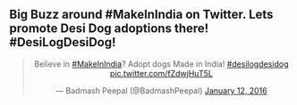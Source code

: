 <!--
Title: Believe in #MakeInIndia? Adopt dogs Made in India! #desilogdesidog

Scripts:
- https://platform.twitter.com/widgets.js

-->

Big Buzz around #MakeInIndia on Twitter. Lets promote Desi Dog adoptions there! #DesiLogDesiDog!
-----

<center><blockquote class="twitter-tweet" lang="en"><p lang="en" dir="ltr">Believe in <a href="https://twitter.com/hashtag/MakeInIndia?src=hash">#MakeInIndia</a>? Adopt dogs Made in India! <a href="https://twitter.com/hashtag/desilogdesidog?src=hash">#desilogdesidog</a> <a href="https://t.co/fZdwjHuT5L">pic.twitter.com/fZdwjHuT5L</a></p>&mdash; Badmash Peepal (@BadmashPeepal) <a href="https://twitter.com/BadmashPeepal/status/686922035805597696">January 12, 2016</a></blockquote></center>
